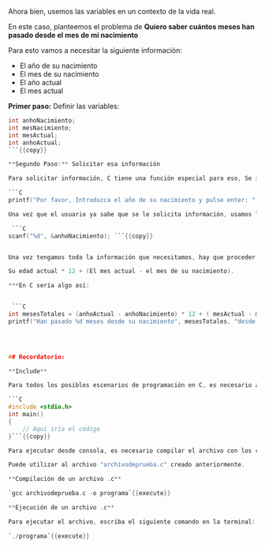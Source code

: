 
Ahora bien, usemos las variables en un contexto de la vida real.

En este caso, planteemos el problema de **Quiero saber cuántos meses han pasado desde el mes de mi nacimiento**

Para esto vamos a necesitar la siguiente información:

- El año de su nacimiento 
- El mes de su nacimiento 
- El año actual 
- El mes actual 

**Primer paso:**  Definir las variables:

```C
int anhoNacimiento;
int mesNacimiento;
int mesActual;
int anhoActual;
```{{copy}}

**Segundo Paso:** Solicitar esa información

Para solicitar información, C tiene una función especial para eso, Se imprime un texto para que el usuario entienda que nuestro programa le va a solicitar alguna información, por ejemplos:

```C
printf("Por favor, Introduzca el año de su nacimiento y pulse enter: "); ```{{copy}}

Una vez que el usuario ya sabe que se le solicita información, usamos la función de C. **Scanf**, la cual analiza una entrada de datos con formato y carga el resultado a la varible que se defina, y funciona de la siguiente manera:

 ```C
scanf("%d", &anhoNacimiento); ```{{copy}}


Una vez tengamos toda la información que necesitamos, hay que proceder a hacer el calculo, el cual sería:

Su edad actual * 12 + (El mes actual - el mes de su nacimiento).

***En C sería algo así:


 ```C
int mesesTotales = (anhoActual - anhoNacimiento) * 12 + ( mesActual - mesNacimiento);
printf("Han pasado %d meses desde su nacimiento", mesesTotales, "desde su nacimiento"); ```{{copy}}
	



## Recordatorio:

**Include**

Para todos los posibles escenarios de programación en C, es necesario agregar el include y para que ejecutar el código es necesario utilizar el main como se muestra a continuación: 

```C
#include <stdio.h>
int main()
{
    // Aquí iría el código
}```{{copy}}

Para ejecutar desde consola, es necesario compilar el archivo con los cambios realizados:

Puede utilizar al archivo "archivodeprueba.c" creado anteriormente. 

**Compilación de un archivo .c**

`gcc archivodeprueba.c -o programa`{{execute}}

**Ejecución de un archivo .c**

Para ejecutar el archivo, escriba el siguiente comando en la terminal:

`./programa`{{execute}}


